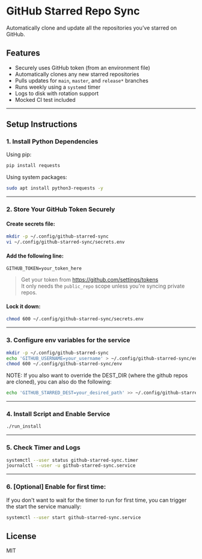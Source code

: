 # GitHub Starred Repo Sync

Automatically clone and update all the repositories you’ve starred on GitHub.

## Features

- Securely uses GitHub token (from an environment file)
- Automatically clones any new starred repositories
- Pulls updates for `main`, `master`, and `release*` branches
- Runs weekly using a `systemd` timer
- Logs to disk with rotation support
- Mocked CI test included

---

## Setup Instructions

### 1. Install Python Dependencies

Using pip:

```bash
pip install requests
```

Using system packages:
```bash
sudo apt install python3-requests -y
```

---

### 2. Store Your GitHub Token Securely

#### Create secrets file:

```bash
mkdir -p ~/.config/github-starred-sync
vi ~/.config/github-starred-sync/secrets.env
```

#### Add the following line:

```env
GITHUB_TOKEN=your_token_here
```

> Get your token from https://github.com/settings/tokens  
> It only needs the `public_repo` scope unless you're syncing private repos.

#### Lock it down:

```bash
chmod 600 ~/.config/github-starred-sync/secrets.env
```

---

### 3. Configure env variables for the service 

```bash
mkdir -p ~/.config/github-starred-sync
echo 'GITHUB_USERNAME=your_username' > ~/.config/github-starred-sync/env
chmod 600 ~/.config/github-starred-sync/env
```

NOTE: If you also want to override the DEST_DIR (where the github repos are cloned), you can also do the following:
```bash
echo 'GITHUB_STARRED_DEST=your_desired_path' >> ~/.config/github-starred-sync/env
```

---

### 4. Install Script and Enable Service

```bash
./run_install
```

---

### 5. Check Timer and Logs

```bash
systemctl --user status github-starred-sync.timer
journalctl --user -u github-starred-sync.service
```

---

### 6. [Optional] Enable for first time:

If you don't want to wait for the timer to run for first time, you can trigger the start the service manually:
```bash
systemctl --user start github-starred-sync.service
```

## License

MIT

